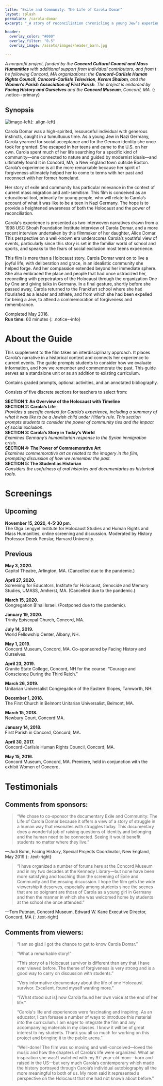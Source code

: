 ```yaml
---
title: "Exile and Community: The Life of Carola Domar"
layout: splash
permalink: /carola-domar
excerpt: "_A story of reconciliation chronicling a young Jew’s experience in Nazi Germany, her escape from fascism, and her search for community. Told by the subject and her adult daughter, largely from a young person's perspective._"

header:
  overlay_color: "#000"
  overlay_filter: "0.5"
  overlay_image: /assets/images/header_barn.jpg

---
```


_A nonprofit  project, funded by the **Concord Cultural Council and Mass Humanities** with additional support from individual contributors, and from t​he following Concord, MA organizations: the **​​Concord-Carlisle Human Rights Council​**, **Concord-Carlisle Television**, **Kerem Shalom**, and the **Women’s Parish Association of First Parish**. The project is endorsed by **Facing History and Ourselves** and the **Concord Museum**, Concord, MA._
{: .notice--primary}

## Synopsis

![image-left](/assets/images/domar_young_p_xs.jpg){: .align-left}

Carola Domar was a high-spirited, resourceful individual with generous instincts, caught in a tumultuous time. As a young Jew in Nazi Germany, Carola yearned for social acceptance and for the German identity she once took for granted. She escaped in her teens and came to the U.S. on her own. Carola spent much of her life searching for a specific kind of community––one connected to nature and guided by modernist ideals––and ultimately found it in Concord, MA, a New England town outside Boston. Carola’s experience is all the more remarkable because her spirit of forgiveness ultimately helped her to come to terms with her past and reconnect with her former homeland.

Her story of exile and community has particular relevance in the context of current mass migration and anti-semitism. This film is conceived as an educational tool, primarily for young people, who will relate to Carola’s account of what it was like to be a teen in Nazi Germany. The hope is to provide a heightened awareness of both the Holocaust and the power of reconciliation.

Carola's experience is presented as two interwoven narratives drawn from a 1998 USC Shoah Foundation Institute interview of Carola Domar, and a more recent interview undertaken by this filmmaker of her daughter, Alice Domar. This perspective on a well-known era underscores Carola’s youthful view of events, particularly since this story is set in the familiar world of school and sports, and speaks to the fears of social exclusion most teens experience.

This film is more than a Holocaust story. Carola Domar went on to live a joyful life, with deliberation and grace, in an idealistic community she helped forge. And her compassion extended beyond her immediate sphere. She also embraced the place and people that had once ostracized her, reconciling with perpetrators of the Holocaust through the organization One by One and giving talks in Germany. In a final gesture, shortly before she passed away, Carola returned to the Frankfurt school where she had flourished as a leader and athlete, and from which she had been expelled for being a Jew, to attend a commemoration of forgiveness and remembrance.

Completed May 2016. <br /> **Run time:** 60 minutes
{: .notice--info}

# About the Guide

This supplement to the film takes an interdisciplinary approach. It places Carola’s narrative in a historical context and connects her experience to current events. The guide prompts students to consider how we evaluate information, and how we remember and commemorate the past. This guide serves as a standalone unit or as an addition to existing curriculum.

Contains graded prompts, optional activities, and an annotated bibliography.

Consists of five discr​ete​ sections for teachers to select from:

**SECTION 1: An Overview of the Holocaust with Timeline**  
**SECTION 2: Carola’s Life**  
 _Provides a specific context for Carola’s experience, including a summary of what it was like to be a Jewish child under Hitler’s rule. This section prompts students to consider the power of community ties and the impact of social exclusion._  
**SECTION 3: Carola’s Story in Today’s World**  
_Examines Germany’s humanitarian response to the Syrian immigration crisis._  
**SECTION 4: The Power of Commemorative Art**  
_Examines commemorative art as related to the imagery in the film, prompting discussion of how we remember the past._  
**SECTION 5: The Student as Historian**  
_Considers the usefulness of oral histories and documentaries as historical tools._  

# Screenings

## Upcoming

**November 15, 2020, 4-5:30 pm.**  
The Olga Lengyel Institute for Holocaust Studies and Human Rights and Mass Humanities, online screening and discussion. Moderated by History Professor Derek Penslar, Harvard University.

## Previous

**May 3, 2020.**  
Capitol Theatre, Arlington, MA. (Cancelled due to the pandemic.)

**April 27, 2020.**  
Screening for Educators, Institute for Holocaust, Genocide and Memory Studies, UMASS, Amherst, MA. (Cancelled due to the pandemic.)

**March 15, 2020.**  
Congregation B'nai Israel. (Postponed due to the pandemic).

**January 19, 2020.**  
Trinity Episcopal Church, Concord, MA.

**July 14, 2019.**  
World Fellowship Center, Albany, NH.

**May 1, 2019.**  
Concord Museum, Concord, MA. Co-sponsored by Facing History and Ourselves. 

**April 23, 2019.**  
Granite State College, Concord, NH for the course: “Courage and Conscience During the Third Reich.”

**March 26, 2019.**  
Unitarian Universalist Congregation of the Eastern Slopes, Tamworth, NH.

**December 1, 2018.**  
The First Church in Belmont Unitarian Universalist, Belmont, MA.

**March 15, 2018.**  
Newbury Court, Concord MA.

**January 14, 2018.**  
First Parish in Concord, Concord, MA.

**April 30, 2017.**  
Concord-Carlisle Human Rights Council, Concord, MA.

**May 15, 2016.**  
Concord Museum, Concord, MA.  Premiere, held in conjunction with the exhibit Women of Concord.

# Testimonials

## Comments from sponsors:
>“We chose to co-sponsor the documentary Exile and Community: The Life of Carola Domar because it offers a view of a story of struggle in a human way that resonates with struggles today. This documentary does a wonderful job of raising questions of identity and belonging and the human need to be connected. Seeing it would benefit students no matter where they live.”  

—Judi Bohn, Facing History, Special Projects Coordinator, New England, May 2019
{: .text-right}

>“I have organized a number of forums here at the Concord Museum and in my two decades at the Kennedy Library—but none have been more satisfying and touching than the screening of Exile and Community and the ensuing discussion.  I hope the film gets the wide viewership it deserves, especially among students since the scenes that are so poignant are those of Carola as a young girl in Germany and then the manner in which she was welcomed home by students at the school she once attended.”

—Tom Putman, Concord Museum, Edward W. Kane Executive Director, Concord, MA
{: .text-right}

## Comments from viewers:

>“I am so glad I got the chance to get to know Carola Domar.”

>“What a remarkable story!”

>“This story of a Holocaust survivor is different than any that I have ever viewed before. The theme of forgiveness is very strong and is a good way to carry on discussion with students.”

>“Very informative documentary about the life of one Holocaust survivor. Excellent, found myself wanting more.”

>“[What stood out is] how Carola found her own voice at the end of her life.”

>“Carola's life and experiences were fascinating and inspiring. As an educator, I can foresee a number of ways to introduce this material into the curriculum. I am eager to integrate the film and any accompanying materials in my classes. I know it will be of great interest to my students. Thank you all so much for working on this project and bringing it to the public arena.”

>“Well-done! The film was so moving and well-conceived––loved the music and how the chapters of Carola’s life were organized. What an inspiration she was! I watched with my 97-year-old mom––born and raised in the US––but very much Carola’s contemporary which made the history portrayed through Carola’s individual autobiography all the more meaningful to both of us. My mom said it represented a perspective on the Holocaust that she had not known about before.”
